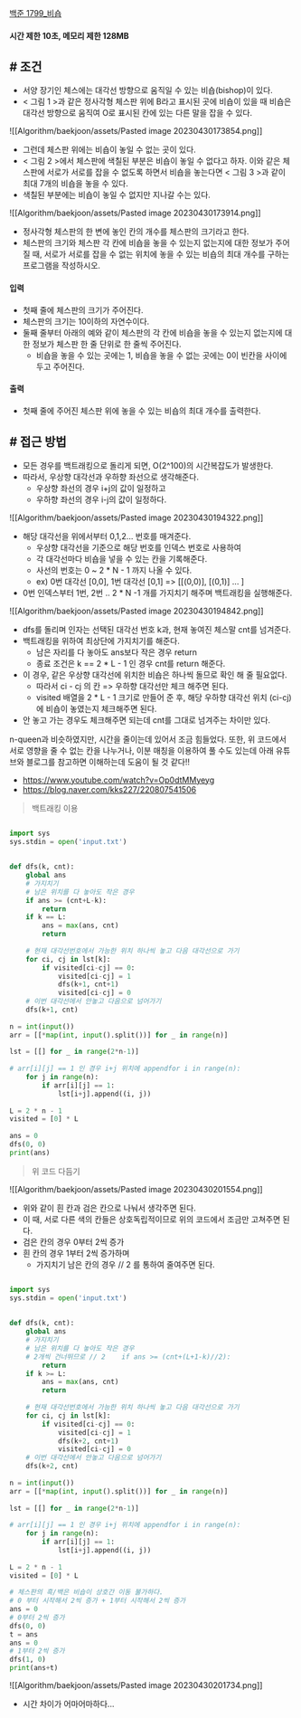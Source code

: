 

[백준 1799_비숍](https://www.acmicpc.net/problem/1799)


#### **시간 제한 10초, 메모리 제한 128MB**


##  **# 조건**

- 서양 장기인 체스에는 대각선 방향으로 움직일 수 있는 비숍(bishop)이 있다.
- < 그림 1 >과 같은 정사각형 체스판 위에 B라고 표시된 곳에 비숍이 있을 때 비숍은 대각선 방향으로 움직여 O로 표시된 칸에 있는 다른 말을 잡을 수 있다.

![[Algorithm/baekjoon/assets/Pasted image 20230430173854.png]]

- 그런데 체스판 위에는 비숍이 놓일 수 없는 곳이 있다. 
- < 그림 2 >에서 체스판에 색칠된 부분은 비숍이 놓일 수 없다고 하자. 이와 같은 체스판에 서로가 서로를 잡을 수 없도록 하면서 비숍을 놓는다면 < 그림 3 >과 같이 최대 7개의 비숍을 놓을 수 있다.  
- 색칠된 부분에는 비숍이 놓일 수 없지만 지나갈 수는 있다.

![[Algorithm/baekjoon/assets/Pasted image 20230430173914.png]]

- 정사각형 체스판의 한 변에 놓인 칸의 개수를 체스판의 크기라고 한다. 
- 체스판의 크기와 체스판 각 칸에 비숍을 놓을 수 있는지 없는지에 대한 정보가 주어질 때, 서로가 서로를 잡을 수 없는 위치에 놓을 수 있는 비숍의 최대 개수를 구하는 프로그램을 작성하시오.



#### **입력**

- 첫째 줄에 체스판의 크기가 주어진다. 
- 체스판의 크기는 10이하의 자연수이다. 
- 둘째 줄부터 아래의 예와 같이 체스판의 각 칸에 비숍을 놓을 수 있는지 없는지에 대한 정보가 체스판 한 줄 단위로 한 줄씩 주어진다.
	- 비숍을 놓을 수 있는 곳에는 1, 비숍을 놓을 수 없는 곳에는 0이 빈칸을 사이에 두고 주어진다.


#### **출력**

- 첫째 줄에 주어진 체스판 위에 놓을 수 있는 비숍의 최대 개수를 출력한다.



## **# 접근 방법**

- 모든 경우를 백트래킹으로 돌리게 되면, O(2^100)의 시간복잡도가 발생한다.
- 따라서, 우상향 대각선과 우하향 좌선으로 생각해준다.
	- 우상향 좌선의 경우 i+j의 값이 일정하고
	- 우하향 좌선의 경우 i-j의 값이 일정하다.

![[Algorithm/baekjoon/assets/Pasted image 20230430194322.png]]


- 해당 대각선을 위에서부터 0,1,2... 번호를 매겨준다.
	- 우상향 대각선을 기준으로 해당 번호를 인덱스 번호로 사용하여
	- 각 대각선마다 비숍을 넣을 수 있는 칸을 기록해준다.
	- 사선의 번호는 0 ~ 2 * N - 1 까지 나올 수 있다.
	- ex) 0번 대각선 [0,0], 1번 대각선 [0,1] => [[(0,0)], [(0,1)] ... ]
- 0번 인덱스부터 1번, 2번 .. 2 * N -1 개를 가지치기 해주며 백트래킹을 실행해준다.

![[Algorithm/baekjoon/assets/Pasted image 20230430194842.png]]


- dfs를 돌리며 인자는 선택된 대각선 번호 k과, 현재 놓여진 체스말 cnt를 넘겨준다.
- 백트래킹을 위하여 최상단에 가지치기를 해준다.
	- 남은 자리를 다 놓아도 ans보다 작은 경우 return
	- 종료 조건은 k == 2 * L - 1 인 경우 cnt를 return 해준다.
- 이 경우, 같은 우상향 대각선에 위치한 비숍은 하나씩 돌므로 확인 해 줄 필요없다.
	- 따라서 ci - cj 의 칸 => 우하향 대각선만 체크 해주면 된다.
	- visited 배열을 2 * L - 1 크기로 만들어 준 후, 해당 우하향 대각선 위치 (ci-cj) 에 비숍이 놓였는지 체크해주면 된다.
- 안 놓고 가는 경우도 체크해주면 되는데 cnt를 그대로 넘겨주는 차이만 있다.


n-queen과 비슷하였지만, 시간을 줄이는데 있어서 조금 힘들었다.
또한, 위 코드에서 서로 영향을 줄 수 없는 칸을 나누거나, 
이분 매칭을 이용하여 풀 수도 있는데 아래 유튜브와 블로그를 참고하면 이해하는데 도움이 될 것 같다!!
- https://www.youtube.com/watch?v=Op0dtMMyeyg
- https://blog.naver.com/kks227/220807541506

> 백트래킹 이용

```python

import sys  
sys.stdin = open('input.txt')  
  
  
def dfs(k, cnt):  
    global ans  
    # 가지치기  
    # 남은 위치를 다 놓아도 작은 경우  
    if ans >= (cnt+L-k):  
        return  
    if k == L:  
        ans = max(ans, cnt)  
        return  
  
    # 현재 대각선번호에서 가능한 위치 하나씩 놓고 다음 대각선으로 가기  
    for ci, cj in lst[k]:  
        if visited[ci-cj] == 0:  
            visited[ci-cj] = 1  
            dfs(k+1, cnt+1)  
            visited[ci-cj] = 0  
    # 이번 대각선에서 안놓고 다음으로 넘어가기  
    dfs(k+1, cnt)  
  
n = int(input())  
arr = [[*map(int, input().split())] for _ in range(n)]  
  
lst = [[] for _ in range(2*n-1)]  
  
# arr[i][j] == 1 인 경우 i+j 위치에 appendfor i in range(n):  
    for j in range(n):  
        if arr[i][j] == 1:  
            lst[i+j].append((i, j))  
              
L = 2 * n - 1  
visited = [0] * L  
  
ans = 0  
dfs(0, 0)  
print(ans)
```


> 위 코드 다듬기

![[Algorithm/baekjoon/assets/Pasted image 20230430201554.png]]

- 위와 같이 흰 칸과 검은 칸으로 나눠서 생각주면 된다.
- 이 때, 서로 다른 색의 칸들은 상호독립적이므로 위의 코드에서 조금만 고쳐주면 된다.
- 검은 칸의 경우 0부터 2씩 증가
- 흰 칸의 경우 1부터 2씩 증가하며
	- 가지치기 남은 칸의 경우 // 2 를 통하여 줄여주면 된다.

```python

import sys  
sys.stdin = open('input.txt')  
  
  
def dfs(k, cnt):  
    global ans  
    # 가지치기  
    # 남은 위치를 다 놓아도 작은 경우  
    # 2개씩 건너뛰므로 // 2    if ans >= (cnt+(L+1-k)//2):  
        return  
    if k >= L:  
        ans = max(ans, cnt)  
        return  
  
    # 현재 대각선번호에서 가능한 위치 하나씩 놓고 다음 대각선으로 가기  
    for ci, cj in lst[k]:  
        if visited[ci-cj] == 0:  
            visited[ci-cj] = 1  
            dfs(k+2, cnt+1)  
            visited[ci-cj] = 0  
    # 이번 대각선에서 안놓고 다음으로 넘어가기  
    dfs(k+2, cnt)  
  
n = int(input())  
arr = [[*map(int, input().split())] for _ in range(n)]  
  
lst = [[] for _ in range(2*n-1)]  
  
# arr[i][j] == 1 인 경우 i+j 위치에 appendfor i in range(n):  
    for j in range(n):  
        if arr[i][j] == 1:  
            lst[i+j].append((i, j))  
              
L = 2 * n - 1  
visited = [0] * L  
  
# 체스판의 흑/백은 비숍이 상호간 이동 불가하다.  
# 0 부터 시작해서 2씩 증가 + 1부터 시작해서 2씩 증가  
ans = 0  
# 0부터 2씩 증가  
dfs(0, 0)  
t = ans  
ans = 0  
# 1부터 2씩 증가  
dfs(1, 0)  
print(ans+t)
```


![[Algorithm/baekjoon/assets/Pasted image 20230430201734.png]]

- 시간 차이가 어마어마하다...